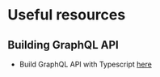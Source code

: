 # Useful resources

## Building GraphQL API
- Build GraphQL API with Typescript [here](https://www.takeshape.io/articles/how-to-use-typescript-with-graphql/)